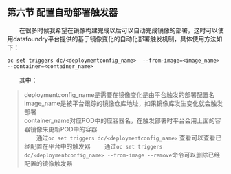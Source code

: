 ##  第六节 配置自动部署触发器
　　在很多时候我希望在镜像构建完成以后可以自动完成镜像的部署，这时可以使用datafoundry平台提供的基于镜像变化的自动化部署触发机制，具体使用方法如下：
```
oc set triggers dc/<deploymentconfig_name>  --from-image=<image_name> --container=<container_name>
```
　　其中：  
>  deploymentconfig_name是需要在镜像变化是由平台触发的部署配置名
  image_name是被平台跟踪的镜像仓库地址，如果镜像库发生变化就会触发部署   
  container_name对应POD中的应容器名，在触发部署时平台会用上面的容器镜像来更新POD中的容器   
　　通过`oc set triggers dc/<deploymentconfig_name>`  查看可以查看已经配置在平台中的触发器
　　通过`oc set triggers dc/<deploymentconfig_name> --from-image --remove`命令可以删除已经配置的镜像触发器
